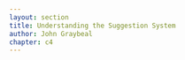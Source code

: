 ```yaml
---
layout: section
title: Understanding the Suggestion System
author: John Graybeal
chapter: c4
---
```

